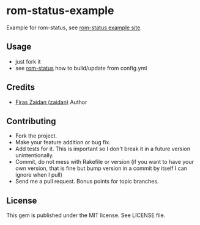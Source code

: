 rom-status-example
==================

Example for rom-status, see [rom-status example site](http://zaidan.github.io/rom-status-example/).

Usage
------

* just fork it
* see [rom-status](https://github.com/zaidan/rom-status) how to build/update from config.yml 


Credits
-------

* [Firas Zaidan (zaidan)](https://github.com/zaidan) Author

Contributing
-------------

* Fork the project.
* Make your feature addition or bug fix.
* Add tests for it. This is important so I don't break it in a
  future version unintentionally.
* Commit, do not mess with Rakefile or version
  (if you want to have your own version, that is fine but bump version in a commit by itself I can ignore when I pull)
* Send me a pull request. Bonus points for topic branches.

License
-------

This gem is published under the MIT license. See LICENSE file.
